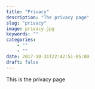 ```yaml
---
title: "Privacy"
description: "The privacy page"
slug: "privacy"
image: privacy.jpg
keywords: ""
categories: 
    - ""
    - ""
date: 2017-10-31T22:42:51-05:00
draft: false
---
```


This is the privacy page